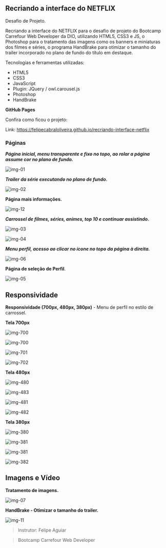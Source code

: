 ## Recriando a interface do NETFLIX

Desafio de Projeto.



Recriando a interface do NETFLIX para o desafio de projeto do Bootcamp Carrefour Web Developer da DIO, utilizando HTML5, CSS3 e JS, o Photoshop para o tratamento das imagens como os banners e miniaturas dos filmes e séries, o programa HandBrake para otimizar o tamanho do trailer incorporado no plano de fundo do título em destaque.



Tecnologias e ferramentas utilizadas:

- HTML5
- CSS3
- JavaScript
- Plugin: JQuery / owl.carousel.js
- Photoshop
- HandBrake



**GitHub Pages**

Confira como ficou o projeto:

Link: https://felipecabraloliveira.github.io/recriando-interface-netflix



### Páginas



***Página inicial, menu transparente e fixo no topo, ao rolar a página assume cor no plano de fundo.***

![img-01](img/final/img-01.png)



***Trailer da série executando no plano de fundo.***

![img-02](img/final/img-02.png)



**Página mais informações.**

![img-12](img/final/img-12.png)



***Carrossel de filmes, séries, animes, top 10 e continuar assistindo.***

![img-03](img/final/img-03.png)

![img-04](img/final/img-04.png)



***Menu perfil, acesso ao clicar no ícone no topo da página à direita.***

![img-06](img/final/img-06.png)

**Página de seleção de Perfil**.

![img-05](img/final/img-05.png)



## Responsividade



**Responsividade (700px, 480px, 380px)** - Menu de perfil no estilo de carrossel.



**Tela 700px**

![img-700](img/final/img-700.png)

![img-700](img/final/img-703.png)



![img-701](img/final/img-701.png)



![img-702](img/final/img-702.png)





**Tela 480px**

![img-480](img/final/img-480.png)

![img-483](img/final/img-483.png)

![img-481](img/final/img-481.png)

![img-482](img/final/img-482.png)



**Tela 380px**

![img-380](img/final/img-380.png)

![img-381](img/final/img-383.png)

![img-381](img/final/img-381.png)

![img-382](img/final/img-382.png)





## Imagens e Vídeo



**Tratamento de imagens.**

![img-07](img/final/img-07.jpg)

**HandBrake - Otimizar o tamanho do trailer.**

![img-11](img/final/img-11.png)



> Instrutor: Felipe Aguiar

> Bootcamp Carrefour Web Developer